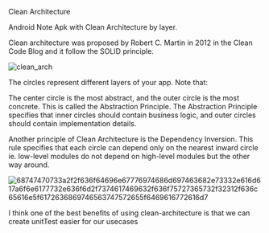 Clean Architecture

Android Note Apk with Clean Architecture by layer.

Clean architecture was proposed by Robert C. Martin in 2012 in the Clean Code Blog and it follow the SOLID principle.

![clean_arch](https://user-images.githubusercontent.com/46685643/231424519-a71193c8-87a3-4dcb-9768-8855883f1028.jpeg)

The circles represent different layers of your app. Note that:

The center circle is the most abstract, and the outer circle is the most concrete. This is called the Abstraction Principle. The Abstraction Principle specifies that inner circles should contain business logic, and outer circles should contain implementation details.

Another principle of Clean Architecture is the Dependency Inversion. This rule specifies that each circle can depend only on the nearest inward circle ie. low-level modules do not depend on high-level modules but the other way around.

![68747470733a2f2f636f64696e67776974686d697463682e73332e616d617a6f6e6177732e636f6d2f7374617469632f636f75727365732f32312f636c65616e5f6172636869746563747572655f6469616772616d7](https://user-images.githubusercontent.com/46685643/231425227-d1f8726f-7ce5-4622-b0ad-342256c83f01.png)

I think one of the best benefits of using clean-architecture is that we can create unitTest easier for our usecases









